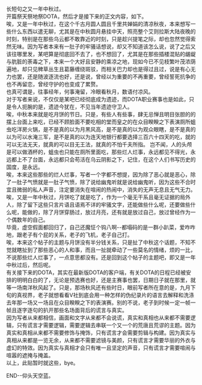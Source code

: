 长短句之又一年中秋过。  
开篇祭天祭地祭DOTA，然后才是接下来的正文内容，如下。  
唉，又是一年中秋过，在这个千古月圆人圆且千里共婵娟的清凉秋夜，本来想写一些什么东西以遣无聊，尤其是在中秋圆月悬挂中天，照亮整个艾则拉斯大陆夜晚的时刻，特别是在那些乌云都不敢靠近的时刻，只是趁兴提笔之际，却也忽然觉得索然无味。因为写者本来有一肚子的牢骚话想说，却又不知道该怎么说，说了之后又该往哪里发，某吧算是彻底回不去了，也不想回了，尤其是在那些插楼混贴的龌龊与肮脏的荼毒之下，本来一个大好且安静的乘凉之地，现如今已不见枝繁叶茂浓荫遍地，却只见稗草丛生且葛藤缠绕斑驳，而相关巴力却也是得过且过，说是有心无力也罢，还是随波逐流也好，还是说，曾经以为重要的不再重要，曾经誓死抗争的也不再留恋，曾经守护的也变成了累赘。  
也真可谓是，往事经年，何事淹留，冷眼看秋月，数语付凉风。  
对于写者来说，不仅仅是某吧已经彻底成为遗迹，而DOTA职业赛事也是如此，只是令人扼腕的是，遗迹今犹在，不见当年遗迹守卫人。  
唉，中秋本来就是吃月饼的节日。只是，有些人有些事，肆无忌惮且明目张胆的的摆上台面上来吃，已经不顾脸面不要吃相的堂而皇之的在众目睽睽之下表演厕所蛆虫吃洋房火锅，是不是真的以为月黑风高，是不是真的以为观众眼瞎，是不是真的以为可以水淹三军，是不是真的以为连天地银行都要选择三百六十四天的吃，就的可以无法无天，就真的可以目无王法，就真的不怕千夫所指。
岂不闻，人的头颅是可以做酒杯的，蛆虫也只能在厕所里面吃，那些烂人烂事，永远都见不得光，永远都上不了台面，永远都只会苟活在乌云阴影之下，记住，在这个人们书写历史的国度，是永远。  
唉，本来这些那些的烂人烂事，写者一个字都不想提，因为除了恶心就是恶心，除了一肚子气愤就是一肚子气愤，除了说给幽鬼听就是说给幽鬼听，因为这些不合时宜且微弱的私人声音，注定要消失在喧闹的热闹中，消失的无声无息且无气无力。  
唉，又是一年中秋过，月饼吃了就是吃了，作为一个毫无干系且毫无证据的局外人，除了留下这些只言片语且语焉不详的牢骚文字，还能做些什么呢，还要做些什么呢，能做的，除了月饼穿肠过，放过月亮，还有就是放过自己，放过曾经作为一个偶数年的自己。  
毕竟，虚空假面都回归了，自己还魔怔个钩八啊--都塌码的是一群小趴菜，爱咋咋地，跟老子有个屁的关系，老子的飞机，老子自己打。  
唉，本来这个帖子的主题与月饼没有半分钱关系，只是扯了中秋这个话题，不知不觉就瞎扯到了那些恶心的人和事，而且一扯就牵动了一些莫名的情绪，烦的一比，不说那些烂人烂事了，一点意思都没有。还是回到这个帖子的主题吧，即又是一年中秋过后，然后呢。  
有关接下来的DOTA，其实在最新版DOTA的客户端，有关DOTA的日程已经被安排的明明白白的了，无论是预选赛也好，还是主赛事也罢，日期日子就在那里，就等一场南洋秋风起了。只是，那场秋风还有些时日，眼前写者所在意的是，九月下旬的真视界，老子就想看看V社到底会用一种怎样的伪纪录片的语言去解释和洗涤去年那一场又一场且在众目睽睽之下的表演赛。别的不说，老子到时候一定一帧一帧且逐字逐句的扒开那些名场面背后的谎言与真实。  
因为写者从来都相信，画面和文字从来都不会说谎，真实和真相也从来都不需要逻辑，只有谎言才需要逻辑，需要逻辑去串联一个又一个的荒唐且荒谬的主题。因为真实和真相从来都不需要修饰与掩饰，只有谎言才会需要剪辑与构建。因为真实与真相从来都是一览无余，从来都不需要滤镜与美颜，只有谎言才需要华丽的外衣与虚幻的特效。因为真实与真相才会只有唯一且坚定的声音，只有谎言才需要喧闹与喧嚣的遮掩与掩盖。    
以上，此贴暂时就这些，bye。

END--仰头天空蓝。
